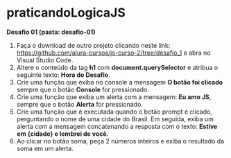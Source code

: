 # praticandoLogicaJS

**Desafio 01 (pasta: desafio-01)** 
<br>
1. Faça o download de outro projeto clicando neste link: https://github.com/alura-cursos/js-curso-2/tree/desafio_1 e abra no Visual Studio Code.
2. Altere o conteúdo da tag **h1** com **document.querySelector** e atribua o seguinte texto: **Hora do Desafio**.
3. Crie uma função que exiba no console a mensagem **O botão foi clicado** sempre que o botão **Console** for pressionado.
4. Crie uma função que exiba um alerta com a mensagem: **Eu amo JS**, sempre que o botão **Alerta** for pressionado.
5. Crie uma função que é executada quando o botão prompt é clicado, perguntando o nome de uma cidade do Brasil. Em seguida, exiba um alerta com a mensagem concatenando a resposta com o texto: **Estive em {cidade} e lembrei de você.**
6. Ao clicar no botão soma, peça 2 números inteiros e exiba o resultado da soma em um alerta.
